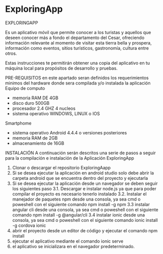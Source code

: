 # ExploringApp

EXPLORINGAPP

Es un aplicativo móvil que permite conocer a los turistas y aquellos que deseen conocer más a fondo el departamento del Cesar, ofreciendo
información relevante al momento de visitar esta tierra bella y prospera, información como eventos, sitios turísticos, gastronomía, 
cultura entre otros. 

Estas instrucciones te permitirán obtener una copia del aplicativo en tu máquina local para propósitos de desarrollo y pruebas.

PRE-REQUISITOS
en este apartado seran definidos los requerimientos minimos del hardware donde sera compilada y/o instalada la aplicación
 Equipo de computo
  - memoria RAM DE 4GB
  - disco duro 500GB
  - procesador 2.4 GHZ 4 nucleos
  - sistema operativo WINDOWS, LINUX o IOS
  
 Smartphome
  - sistema operativo Android 4.4.4 o versiones posteriores
  - memoria RAM de 2GB
  - almacenamiento de 16GB
  
INSTALACIÓN
 A continuación serán descritos una serie de pasos a seguir para la compilación e instalación de la Aplicación ExploringApp
 
  1. Clonar o descargar el repositorio ExploringAapp 
  2. Si se desea ejecutar la aplicación en android studio solo debe abrir la carpeta android que se encuentra dentro del proyecto 
     y ejecutarla
  3. Si se desea ejecutar la aplicación desde un navegador se deben seguir los siguientes paso 
     3.1. Descargar e instalar node.js ya que para poder compilar el proyecto es necesario tenerlo instalado
     3.2. Instalar el manejador de paquetes npm desde una consola, ya sea cmd o poweshell con el siguiente comando
          npm install -g npm
     3.3  instalar angular cli desde una consola, ya sea cmd o poweshell con el siguiente comando
          npm install -g @angular/cli
     3.4  instalar ionic desde una consola, ya sea cmd o poweshell con el siguiente comando
          ionic install -g cordova ionic
  4. abrir el proyecto desde un editor de código y ejecutar el comando npm install
  5. ejecutar el aplicativo mediante el comando
     ionic serve
  6. el aplicativo se inicializara en el navegador predeterminado.
     
          
 
 
 
 
